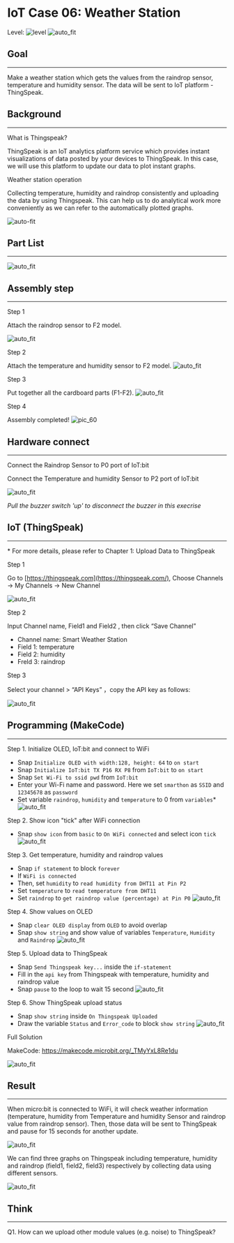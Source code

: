 # IoT Case 06: Weather Station 

Level: ![level](images/level2.png)
![auto_fit](images/Case6/case-06.png)<P>

## Goal
<HR>

Make a weather station which gets the values from the raindrop sensor, temperature and humidity sensor. The data will be sent to IoT platform - ThingSpeak.<BR><P>

## Background
<HR>

<span id="subtitle">What is Thingspeak?</span><BR><P>
ThingSpeak is an IoT analytics platform service which provides instant visualizations of data posted by your devices to ThingSpeak. In this case, we will use this platform to update our data to plot instant graphs. <BR><P>

<span id="subtitle">Weather station operation</span><BR><P>
Collecting temperature, humidity and raindrop consistently and uploading the data by using Thingspeak. This can help us to do analytical work more conveniently as we can refer to the automatically plotted graphs.<BR><P>
![auto-fit](images/Case6/Concept-diagram-Case6.png)<P>

## Part List
<HR>

![auto_fit](images/Case6/Case6_parts.png)<P>

## Assembly step
<HR>

<span id="subtitle"> Step 1</span><BR><P>
Attach the raindrop sensor to F2 model.<BR><P>
![auto_fit](images/Case6/Case6_ass1.png)<P>
<span id="subtitle"> Step 2</span><BR><P>
Attach the temperature and humidity sensor to F2 model.
![auto_fit](images/Case6/Case6_ass2.png)<P>
<span id="subtitle"> Step 3</span><BR><P>
Put together all the cardboard parts (F1-F2).
![auto_fit](images/Case6/Case6_ass3.png)<P>
<span id="subtitle"> Step 4</span><BR><P>
Assembly completed!
![pic_60](images/Case6/Case6_ass4.png)<P>

## Hardware connect
<HR>

Connect the Raindrop Sensor to P0 port of IoT:bit<BR><P>
Connect the Temperature and humidity Sensor to P2 port of IoT:bit<BR><P>
![auto_fit](images/Case6/Case6_hardware.png)<P>

*Pull the buzzer switch 'up' to disconnect the buzzer in this execrise*

## IoT (ThingSpeak)
<HR>

<span id="remarks">* For more details, please refer to Chapter 1: Upload Data to ThingSpeak</span><BR><P>

<span id="subtitle"> Step 1</span><BR><P>
Go to [https://thingspeak.com](https://thingspeak.com/), Choose Channels -> My Channels -> New Channel<BR><P>
![auto_fit](images/Case6/Case6_iot1.png)<P>
  
<span id="subtitle"> Step 2</span><BR><P>
Input Channel name, Field1 and Field2 , then click “Save Channel”<BR><P>
* Channel name: Smart Weather Station
* Field 1: temperature
* Field 2: humidity
* Freld 3: raindrop


<span id="subtitle"> Step 3</span><BR><P>
Select your channel > “API Keys” ，copy the API key as follows:<BR><P>
![auto_fit](images/Case6/Case6_iot2.png)<P>


## Programming (MakeCode)
<HR>

<span id="subtitle">Step 1. Initialize OLED, IoT:bit and connect to WiFi</span><BR><P>
* Snap `Initialize OLED with width:128, height: 64` to `on start`
* Snap `Initialize IoT:bit TX P16 RX P8` from `IoT:bit` to `on start`
* Snap `Set Wi-Fi to ssid pwd` from `IoT:bit`
* Enter your Wi-Fi name and password. Here we set `smarthon` as `SSID` and `12345678` as `password`
* Set variable `raindrop`, `humidity` and `temperature` to 0 from `variables`*  
![auto_fit](images/Case6/Case6_p1.png)<P>

<span id="subtitle">Step 2. Show icon "tick" after WiFi connection</span><BR><P>
* Snap `show icon` from `basic` to `On WiFi connected` and select icon `tick`
![auto_fit](images/Case6/Case6_p2.png)<P>

<span id="subtitle">Step 3. Get temperature, humidity and raindrop values</span><BR><P>
* Snap `if statement` to block `forever`
* If `WiFi is connected`
* Then, set `humidity` to `read humidity from DHT11 at Pin P2`
* Set `temperature` to `read temperature from DHT11` 
* Set `raindrop` to `get raindrop value (percentage) at Pin P0`
![auto_fit](images/Case6/Case6_p3.png)<P>

<span id="subtitle">Step 4. Show values on OLED</span><BR><P>
* Snap `clear OLED display` from `OLED` to avoid overlap
* Snap `show string` and show value of variables `Temperature`, `Humidity` and `Raindrop`
![auto_fit](images/Case6/Case6_p4.png)<P>

<span id="subtitle">Step 5. Upload data to ThingSpeak</span><BR><P>
* Snap `Send Thingspeak key...` inside the `if-statement`
* Fill in the `api key` from Thingspeak with temperature, humidity and raindrop value
* Snap `pause` to the loop to wait 15 second
![auto_fit](images/Case6/Case6_p5.png)<P>

<span id="subtitle">Step 6. Show ThingSpeak upload status</span><BR><P>
* Snap `show string` inside `On Thingspeak Uploaded`
* Draw the variable `Status` and `Error_code` to block `show string`
![auto_fit](images/Case6/Case6_p6.png)<P>



<span id="subtitle">Full Solution<BR><P>
MakeCode: <a href="https://makecode.microbit.org/_TMyYxL8Re1du" target="_blank">https://makecode.microbit.org/_TMyYxL8Re1du</a>

![auto_fit](images/Case6/Case6_full_program.png)<P>


## Result
<HR>

When micro:bit is connected to WiFi, it will check weather information (temperature, humidity from Temperature and humidity Sensor and raindrop value from raindrop sensor). Then, those data will be sent to ThingSpeak and pause for 15 seconds for another update.<BR><P>
![auto_fit](images/Case6/Case6_result.gif)<P>
We can find three graphs on Thingspeak including temperature, humidity and raindrop (field1, field2, field3) respectively by collecting data using different sensors.<BR><P>
![auto_fit](images/Case6/Case6_result2.png)<P>

## Think
<HR>

Q1. How can we upload other module values (e.g. noise) to ThingSpeak?<BR><P>

